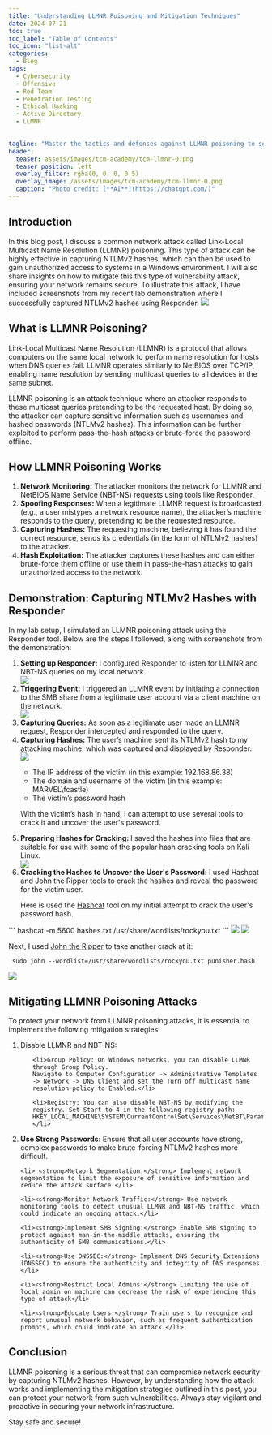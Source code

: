 ```yaml
---
title: "Understanding LLMNR Poisoning and Mitigation Techniques"
date: 2024-07-21
toc: true
toc_label: "Table of Contents"
toc_icon: "list-alt"
categories:
  - Blog
tags:
  - Cybersecurity
  - Offensive
  - Red Team
  - Penetration Testing
  - Ethical Hacking
  - Active Directory
  - LLMNR

 
tagline: "Master the tactics and defenses against LLMNR poisoning to secure your network."
header:
  teaser: assets/images/tcm-academy/tcm-llmnr-0.png
  teaser_position: left
  overlay_filter: rgba(0, 0, 0, 0.5)
  overlay_image: /assets/images/tcm-academy/tcm-llmnr-0.png
  caption: "Photo credit: [**AI**](https://chatgpt.com/)"
---
```



## Introduction
In this blog post, I discuss a common network attack called Link-Local Multicast Name Resolution (LLMNR) poisoning. This type of attack can be highly effective in capturing NTLMv2 hashes, which can then be used to gain unauthorized access to systems in a Windows environment. I will also share insights on how to mitigate this this type of vulnerability attack, ensuring your network remains secure. To illustrate this attack, I have included screenshots from my recent lab demonstration where I successfully captured NTLMv2 hashes using Responder.
<img src="/assets/images/tcm-academy/tcm-llmnr-1.png">

## What is LLMNR Poisoning?
Link-Local Multicast Name Resolution (LLMNR) is a protocol that allows computers on the same local network to perform name resolution for hosts when DNS queries fail. LLMNR operates similarly to NetBIOS over TCP/IP, enabling name resolution by sending multicast queries to all devices in the same subnet.

LLMNR poisoning is an attack technique where an attacker responds to these multicast queries pretending to be the requested host. By doing so, the attacker can capture sensitive information such as usernames and hashed passwords (NTLMv2 hashes). This information can be further exploited to perform pass-the-hash attacks or brute-force the password offline.


## How LLMNR Poisoning Works
<ol>
<li> <strong>Network Monitoring:</strong> The attacker monitors the network for LLMNR and NetBIOS Name Service (NBT-NS) requests using tools like Responder.</li>

<li><strong>Spoofing Responses:</strong> When a legitimate LLMNR request is broadcasted (e.g., a user mistypes a network resource name), the attacker’s machine responds to the query, pretending to be the requested resource.</li>

<li><strong>Capturing Hashes:</strong> The requesting machine, believing it has found the correct resource, sends its credentials (in the form of NTLMv2 hashes) to the attacker.</li>

<li><strong>Hash Exploitation:</strong> The attacker captures these hashes and can either brute-force them offline or use them in pass-the-hash attacks to gain unauthorized access to the network.</li>

</ol>

## Demonstration: Capturing NTLMv2 Hashes with Responder
In my lab setup, I simulated an LLMNR poisoning attack using the Responder tool. Below are the steps I followed, along with screenshots from the demonstration:
<ol>
<li><strong>Setting up Responder: </strong>I configured Responder to listen for LLMNR and NBT-NS queries on my local network.</li>

<img src="/assets/images/tcm-academy/llmnr-capture-ntlmv2hash-1.png">

<li><strong>Triggering Event:</strong> I triggered an LLMNR event by initiating a connection to the SMB share from a legitimate user account via a client machine on the network. </li>

<img src="/assets/images/tcm-academy/llmnr-capture-ntlmv2hash-3.png">

<li><strong>Capturing Queries:</strong> As soon as a legitimate user made an LLMNR request, Responder intercepted and responded to the query.</li>


<li><strong>Capturing Hashes:</strong> The user’s machine sent its NTLMv2 hash to my attacking machine, which was captured and displayed by Responder.</li>

<img src="/assets/images/tcm-academy/llmnr-capture-ntlmv2hash-4.png">
<ul>
  <li>The IP address of the victim (in this example: 192.168.86.38)</li>
  <li>The domain and username of the victim (in this example: MARVEL\fcastle)</li>
  <li>The victim’s password hash</li>
</ul>

With the victim’s hash in hand, I can attempt to use several tools to crack it and uncover the user's password.  


<li> <strong>Preparing Hashes for Cracking: </strong> I saved the hashes into files that are suitable for use with some of the popular hash cracking tools on Kali Linux. 
</li>

<img src="/assets/images/tcm-academy/llmnr-capture-ntlmv2hash-5.png">


<li> <strong>Cracking the Hashes to Uncover the User's Password:</strong>  I used Hashcat and John the Ripper tools to crack the hashes and reveal the password for the victim user. 
</li>

Here is used the <a href="https://hashcat.net/hashcat/">Hashcat</a> tool on my initial attempt to crack the user's password hash.
</ol>
```
 hashcat -m 5600 hashes.txt /usr/share/wordlists/rockyou.txt 
 ```


<img src="/assets/images/tcm-academy/llmnr-capture-ntlmv2hash-6.png">

<img src="/assets/images/tcm-academy/llmnr-capture-ntlmv2hash-8.png">

Next, I used <a href=" "> John the Ripper</a> to take another crack at it:

```
 sudo john --wordlist=/usr/share/wordlists/rockyou.txt punisher.hash
 ```


<img src="/assets/images/tcm-academy/llmnr-capture-ntlmv2hash-7.png">



## Mitigating LLMNR Poisoning Attacks

To protect your network from LLMNR poisoning attacks, it is essential to implement the following mitigation strategies:
<ol>
  <li>Disable LLMNR and NBT-NS:</li>
<ul>

    <li>Group Policy: On Windows networks, you can disable LLMNR through Group Policy. 
    Navigate to Computer Configuration -> Administrative Templates -> Network -> DNS Client and set the Turn off multicast name resolution policy to Enabled.</li>

    <li>Registry: You can also disable NBT-NS by modifying the registry. Set Start to 4 in the following registry path: HKEY_LOCAL_MACHINE\SYSTEM\CurrentControlSet\Services\NetBT\Parameters\Interfaces.</li>
</ul>
    <li><strong> Use Strong Passwords:</strong> Ensure that all user accounts have strong, complex passwords to make brute-forcing NTLMv2 hashes more difficult.</li>

    <li> <strong>Network Segmentation:</strong> Implement network segmentation to limit the exposure of sensitive information and reduce the attack surface.</li>

    <li><strong>Monitor Network Traffic:</strong> Use network monitoring tools to detect unusual LLMNR and NBT-NS traffic, which could indicate an ongoing attack.</li>

    <li><strong>Implement SMB Signing:</strong> Enable SMB signing to protect against man-in-the-middle attacks, ensuring the authenticity of SMB communications.</li>

    <li><strong>Use DNSSEC:</strong> Implement DNS Security Extensions (DNSSEC) to ensure the authenticity and integrity of DNS responses.</li>

    <li><strong>Restrict Local Admins:</strong> Limiting the use of local admin on machine can decrease the risk of experiencing this type of attack</li>

    <li><strong>Educate Users:</strong> Train users to recognize and report unusual network behavior, such as frequent authentication prompts, which could indicate an attack.</li>

</ol>

## Conclusion
LLMNR poisoning is a serious threat that can compromise network security by capturing NTLMv2 hashes. However, by understanding how the attack works and implementing the mitigation strategies outlined in this post, you can protect your network from such vulnerabilities. Always stay vigilant and proactive in securing your network infrastructure.

Stay safe and secure!
